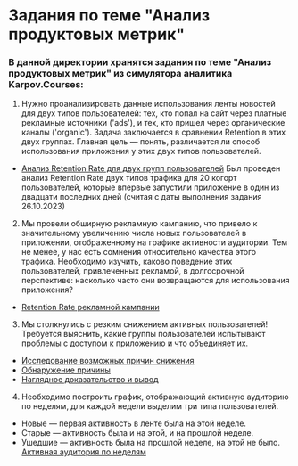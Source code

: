 # Задания по теме "Анализ продуктовых метрик"

### В данной директории хранятся задания по теме "Анализ продуктовых метрик" из симулятора аналитика Karpov.Courses:
1. Нужно проанализировать данные использования ленты новостей для двух типов пользователей: тех, кто попал на сайт через платные рекламные источники ('ads'), и тех, кто пришел через органические каналы ('organic').
Задача заключается в сравнении Retention в этих двух группах. Главная цель — понять, различается ли способ использования приложения у этих двух типов пользователей.
- [Анализ Retention Rate для двух групп пользователей](https://github.com/myuvasilev/karpov.courses/blob/main/Product_metrics_analysis/News_Feed_%20Retention.png)
Был проведен анализ Retention Rate двух типов трафика для 20 когорт пользователей, которые впервые запустили приложение в один из двадцати последних дней (считая с даты выполнения задания 26.10.2023)

2. Мы провели обширную рекламную кампанию, что привело к значительному увеличению числа новых пользователей в приложении, отображенному на графике активности аудитории.
Тем не менее, у нас есть сомнения относительно качества этого трафика. Необходимо изучить, каково поведение этих пользователей, привлеченных рекламой, в долгосрочной перспективе: насколько часто они возвращаются для использования приложения?
- [Retention Rate рекламной кампании](https://github.com/myuvasilev/karpov.courses/blob/main/Product_metrics_analysis/Marketing_Campaign_Retention.png)

3. Мы столкнулись с резким снижением активных пользователей! Требуется выяснить, какие группы пользователей испытывают проблемы с доступом к приложению и что объединяет их.
- [Исследование возможных причин снижения](https://github.com/myuvasilev/karpov.courses/blob/main/Product_metrics_analysis/dau_drop_1.png)
- [Обнаружение причины](https://github.com/myuvasilev/karpov.courses/blob/main/Product_metrics_analysis/dau_drop_2.png)
- [Наглядное доказательство и вывод](https://github.com/myuvasilev/karpov.courses/blob/main/Product_metrics_analysis/dau_drop_3.png)

4. Необходимо построить график, отображающий активную аудиторию по неделям, для каждой недели выделим три типа пользователей.
- Новые — первая активность в ленте была на этой неделе.
- Старые — активность была и на этой, и на прошлой неделе.
- Ушедшие — активность была на прошлой неделе, на этой не было.
[Активная аудитория по неделям](https://github.com/myuvasilev/karpov.courses/blob/main/Product_metrics_analysis/audience_by_week.png)
